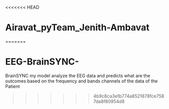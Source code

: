 <<<<<<< HEAD
# Airavat_pyTeam_Jenith-Ambavat
=======
# EEG-BrainSYNC-
BrainSYNC my model analyze the EEG data and predicts what are the outcomes based on the frequency and bands channels of the data of the Patient
>>>>>>> 4b9c8ca3e1b774a8521878fce7587da8f80954d8
